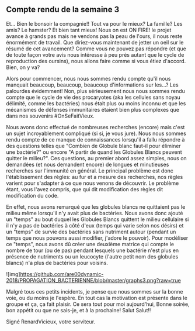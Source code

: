 ## Compte rendu de la semaine 3 ##
  
Et... Bien le bonsoir la compagnie!! Tout va pour le mieux? La famille? Les amis? Le hamster? Et bien tant mieux! Nous on est ON FIRE! le projet avance à grands pas mais ne vendons pas la peau de l'ours, il nous reste énormément de travail.
Que diriez-vous maintenant de jetter un oeil sur le résumé de cet avancement? Comme vous ne pouvez pas répondre (et que de toute façon votre avis nous intéresse à peu près autant que le cycle de reproduction des oursins), nous allons faire comme si vous étiez d'accord. Bien, on y va?

Alors pour commencer, nous nous sommes rendu compte qu'il nous manquait beaucoup, beaucoup, beaucoup d'informations sur les...? Les palourdes évidemment! Non, plus sérieusement nous nous sommes rendu compte que le cycle de vie des procaryotes (aka les cellules sans noyau délimité, comme les bactéries) nous était plus ou moins inconnu et que les mécanismes de défenses immunitaires étaient bien plus complexes que dans nos souvenirs #OnSeFaitVieux. 

Nous avons donc effectué de nombreuses recherches (encore) mais c'est un sujet incroyablement compliqué (si si, je vous jure). Nous nous sommes rendu compte de ce manque de connaissances lorsqu'il a fallu répondre à des questions telles que "Combien de Globule blanc faut-il pour éliminer une bactérie?" ou encore "A partir de quand les Globules Blancs peuvent quitter le milieu?". Ces questions, au premier abord assez simples, nous on demandées (et nous demandent encore) de longues et minutieuses recherches sur l'immunité en général. Le principal problème est donc l'établissement des règles: au fur et a mesure des recherches, nos règles varient pour s'adapter à ce que nous venons de découvrir. Le problème étant, vous l'avez compris, que qui dit modification des règles dit modification du code.


En effet, nous avons remarqué que les globules blancs ne quittaient pas le milieu même lorsqu'il n'y avait plus de bactéries. Nous avons donc ajouté un "temps" au bout duquel les Globules Blancs quittent le milieu cellulaire si il n'y a pas de bactéries à côté d'eux (temps qui varie selon nos désirs) et un "temps" de survie des bactéries sans nutriment autour (pendant un temps que nous pouvons aussi modifier, j'adore le pouvoir). Pour modéliser ce "temps", nous avons dû créer une deuxième matrice qui compte le nombre de tour (ou de pas) pendant lesquels une bactérie n'est plus en présence de nutriments ou un leucocyte (l'autre petit nom des globules blancs) n'a plus de bactéries pour voisins.

![img]https://github.com/are00dynamic-2018/PROPAGATION_BACTERIENNE/blob/master/graphs3.png?raw=true



Malgré tous ces petits incidents, je pense que nous sommes sur la bonne voie, ou du moins je l'espère. En tout cas la motivation est présente dans le groupe et ça, ça fait plaisir.
Ce sera tout pour moi aujourd'hui, Bonne soirée, bon appétit ou que ne sais-je, et à la prochaine!
Salut Salut!!

Signé RenardVicieux, votre serviteur.
